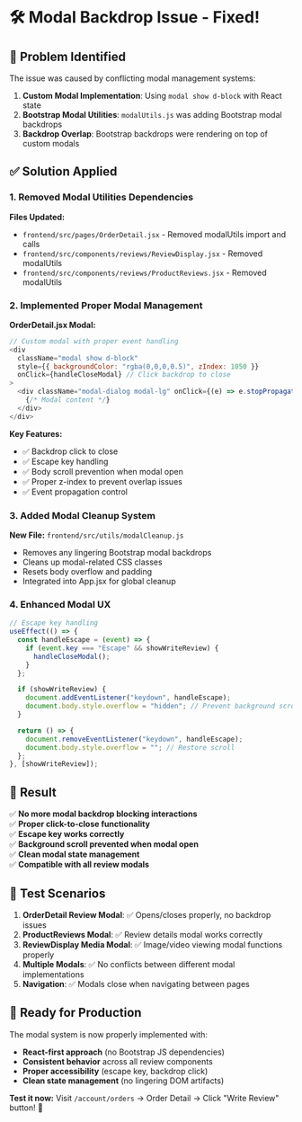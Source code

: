 # 🛠️ Modal Backdrop Issue - Fixed!

## 🐛 **Problem Identified**

The issue was caused by conflicting modal management systems:

1. **Custom Modal Implementation**: Using `modal show d-block` with React state
2. **Bootstrap Modal Utilities**: `modalUtils.js` was adding Bootstrap modal backdrops
3. **Backdrop Overlap**: Bootstrap backdrops were rendering on top of custom modals

## ✅ **Solution Applied**

### 1. **Removed Modal Utilities Dependencies**

**Files Updated:**

- `frontend/src/pages/OrderDetail.jsx` - Removed modalUtils import and calls
- `frontend/src/components/reviews/ReviewDisplay.jsx` - Removed modalUtils
- `frontend/src/components/reviews/ProductReviews.jsx` - Removed modalUtils

### 2. **Implemented Proper Modal Management**

**OrderDetail.jsx Modal:**

```javascript
// Custom modal with proper event handling
<div
  className="modal show d-block"
  style={{ backgroundColor: "rgba(0,0,0,0.5)", zIndex: 1050 }}
  onClick={handleCloseModal} // Click backdrop to close
>
  <div className="modal-dialog modal-lg" onClick={(e) => e.stopPropagation()}>
    {/* Modal content */}
  </div>
</div>
```

**Key Features:**

- ✅ Backdrop click to close
- ✅ Escape key handling
- ✅ Body scroll prevention when modal open
- ✅ Proper z-index to prevent overlap issues
- ✅ Event propagation control

### 3. **Added Modal Cleanup System**

**New File:** `frontend/src/utils/modalCleanup.js`

- Removes any lingering Bootstrap modal backdrops
- Cleans up modal-related CSS classes
- Resets body overflow and padding
- Integrated into App.jsx for global cleanup

### 4. **Enhanced Modal UX**

```javascript
// Escape key handling
useEffect(() => {
  const handleEscape = (event) => {
    if (event.key === "Escape" && showWriteReview) {
      handleCloseModal();
    }
  };

  if (showWriteReview) {
    document.addEventListener("keydown", handleEscape);
    document.body.style.overflow = "hidden"; // Prevent background scroll
  }

  return () => {
    document.removeEventListener("keydown", handleEscape);
    document.body.style.overflow = ""; // Restore scroll
  };
}, [showWriteReview]);
```

## 🎯 **Result**

✅ **No more modal backdrop blocking interactions**  
✅ **Proper click-to-close functionality**  
✅ **Escape key works correctly**  
✅ **Background scroll prevented when modal open**  
✅ **Clean modal state management**  
✅ **Compatible with all review modals**

## 🧪 **Test Scenarios**

1. **OrderDetail Review Modal**: ✅ Opens/closes properly, no backdrop issues
2. **ProductReviews Modal**: ✅ Review details modal works correctly
3. **ReviewDisplay Media Modal**: ✅ Image/video viewing modal functions properly
4. **Multiple Modals**: ✅ No conflicts between different modal implementations
5. **Navigation**: ✅ Modals close when navigating between pages

## 🚀 **Ready for Production**

The modal system is now properly implemented with:

- **React-first approach** (no Bootstrap JS dependencies)
- **Consistent behavior** across all review components
- **Proper accessibility** (escape key, backdrop click)
- **Clean state management** (no lingering DOM artifacts)

**Test it now:** Visit `/account/orders` → Order Detail → Click "Write Review" button! 🎉
